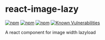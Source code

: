 # react-image-lazy

[![npm](https://img.shields.io/npm/v/react-image-lazy.svg?style=flat-square)](https://www.npmjs.com/package/react-image-lazy)
[![npm](https://img.shields.io/npm/l/react-image-lazy.svg?style=flat-square)](https://www.npmjs.com/package/react-image-lazy)
[![npm](https://img.shields.io/npm/dm/react-image-lazy.svg?style=flat-square)](https://www.npmjs.com/package/react-image-lazy)
[![Known Vulnerabilities](https://snyk.io/test/github/mbrevda/react-image/badge.svg)](https://snyk.io/test/github/mbrevda/react-image)

A react component for image width lazyload
